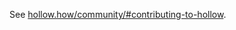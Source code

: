 See [hollow.how/community/#contributing-to-hollow](http://hollow.how/community/#contributing-to-hollow).
